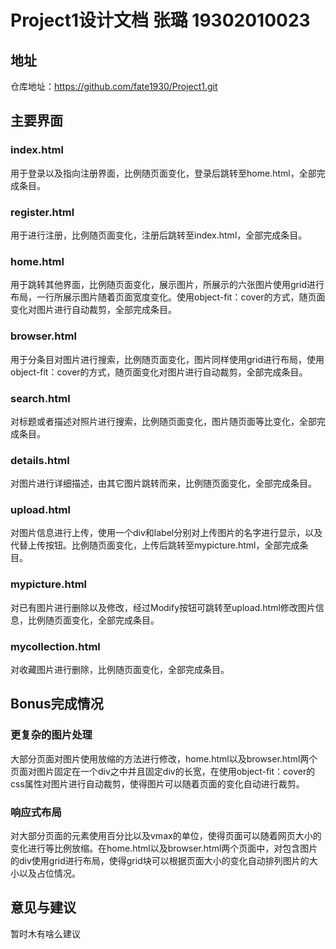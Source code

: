 # Project1设计文档 张璐 19302010023

## 地址

仓库地址：https://github.com/fate1930/Project1.git

## 主要界面

### index.html

用于登录以及指向注册界面，比例随页面变化，登录后跳转至home.html，全部完成条目。

### register.html

用于进行注册，比例随页面变化，注册后跳转至index.html，全部完成条目。

### home.html

用于跳转其他界面，比例随页面变化，展示图片，所展示的六张图片使用grid进行布局，一行所展示图片随着页面宽度变化。使用object-fit：cover的方式，随页面变化对图片进行自动裁剪，全部完成条目。

### browser.html

用于分条目对图片进行搜索，比例随页面变化，图片同样使用grid进行布局，使用object-fit：cover的方式，随页面变化对图片进行自动裁剪，全部完成条目。

### search.html

对标题或者描述对照片进行搜索，比例随页面变化，图片随页面等比变化，全部完成条目。

### details.html

对图片进行详细描述，由其它图片跳转而来，比例随页面变化，全部完成条目。

### upload.html

对图片信息进行上传，使用一个div和label分别对上传图片的名字进行显示，以及代替上传按钮。比例随页面变化，上传后跳转至mypicture.html，全部完成条目。

### mypicture.html

对已有图片进行删除以及修改，经过Modify按钮可跳转至upload.html修改图片信息，比例随页面变化，全部完成条目。

### mycollection.html

对收藏图片进行删除，比例随页面变化，全部完成条目。

## Bonus完成情况

### 更复杂的图片处理

大部分页面对图片使用放缩的方法进行修改，home.html以及browser.html两个页面对图片固定在一个div之中并且固定div的长宽，在使用object-fit：cover的css属性对图片进行自动裁剪，使得图片可以随着页面的变化自动进行裁剪。

### 响应式布局

对大部分页面的元素使用百分比以及vmax的单位，使得页面可以随着网页大小的变化进行等比例放缩。在home.html以及browser.html两个页面中，对包含图片的div使用grid进行布局，使得grid块可以根据页面大小的变化自动排列图片的大小以及占位情况。

## 意见与建议

暂时木有啥么建议